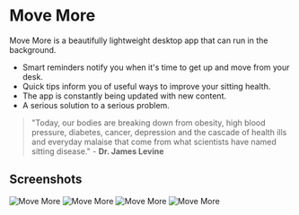 # Move More
Move More is a beautifully lightweight desktop app that can run in the background. 

- Smart reminders notify you when it's time to get up and move from your desk. 
- Quick tips inform you of useful ways to improve your sitting health. 
- The app is constantly being updated with new content. 
- A serious solution to a serious problem.

> "Today, our bodies are breaking down from obesity, high blood pressure, diabetes, cancer, depression and the cascade of health ills and everyday malaise that come from what scientists have named sitting disease." - **Dr. James Levine**

## Screenshots

![Move More](https://deskrelief.co.uk/img/feature/feature-1.jpg "Move More")
![Move More](https://deskrelief.co.uk/img/feature/feature-2.jpg "Move More")
![Move More](https://deskrelief.co.uk/img/feature/feature-3.jpg "Move More")
![Move More](https://deskrelief.co.uk/img/feature/feature-4.jpg "Move More")
